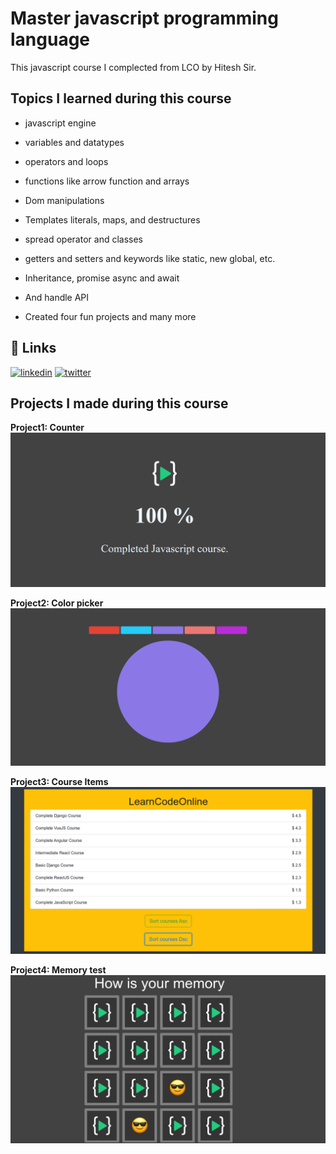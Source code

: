 
# Master javascript programming language

This javascript course I complected from LCO by Hitesh Sir.

## Topics I learned during this course

- javascript engine

- variables and datatypes

- operators and loops

- functions like arrow function and arrays

- Dom manipulations

- Templates literals, maps, and destructures

- spread operator and classes

- getters and setters and keywords like static, new global, etc.

- Inheritance, promise async and await

- And handle API

- Created four fun projects and many more


## 🔗 Links
[![linkedin](https://img.shields.io/badge/linkedin-0A66C2?style=for-the-badge&logo=linkedin&logoColor=white)](https://www.linkedin.com/in/sailendrachettri/)
[![twitter](https://img.shields.io/badge/twitter-1DA1F2?style=for-the-badge&logo=twitter&logoColor=white)](https://twitter.com/sailendrchettri)

  
## Projects I made during this course

**Project1: Counter**
![App Screenshot](https://github.com/sailendrachettri/javascript-lco/blob/main/img/project1.png)

**Project2: Color picker**
![App Screenshot](https://github.com/sailendrachettri/javascript-lco/blob/main/img/project2.png)

**Project3: Course Items**
![App Screenshot](https://github.com/sailendrachettri/javascript-lco/blob/main/img/project3.png)

**Project4: Memory test**
![App Screenshot](https://github.com/sailendrachettri/javascript-lco/blob/main/img/project4.png)
